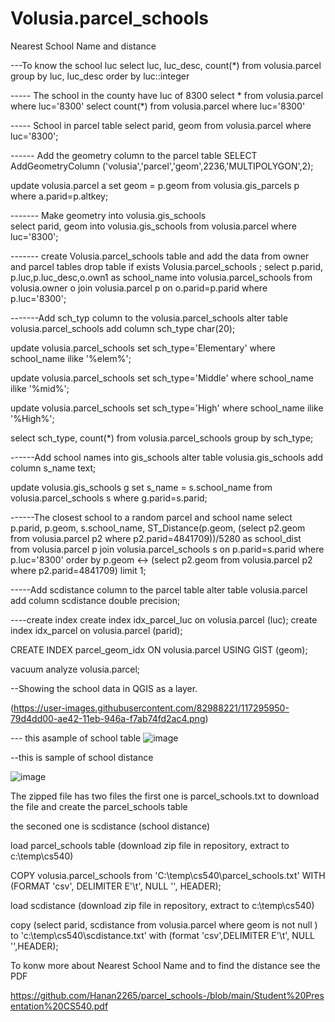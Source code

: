 # Volusia.parcel_schools 
Nearest School Name and distance 

---To know the school luc 
select luc, luc_desc, count(*) from volusia.parcel group by luc, luc_desc order by luc::integer

----- The school in the county have luc of 8300
select * from volusia.parcel where luc='8300'
select count(*) from volusia.parcel where luc='8300'

----- School in parcel table
select parid, geom from volusia.parcel where luc='8300';

------ Add the geometry column to the parcel table 
SELECT AddGeometryColumn ('volusia','parcel','geom',2236,'MULTIPOLYGON',2);

update volusia.parcel a set geom = p.geom from volusia.gis_parcels p where a.parid=p.altkey;

------- Make geometry into volusia.gis_schools  
select parid, geom into volusia.gis_schools from volusia.parcel where luc='8300';

------- create Volusia.parcel_schools table and add the data from owner and parcel tables
drop table if exists Volusia.parcel_schools ;
select  p.parid, p.luc,p.luc_desc,o.own1 as school_name into volusia.parcel_schools from volusia.owner 
 o join volusia.parcel p on o.parid=p.parid  where p.luc='8300';

-------Add sch_typ column to the volusia.parcel_schools
alter table volusia.parcel_schools  add column sch_type char(20);

update volusia.parcel_schools set sch_type='Elementary' where school_name ilike '%elem%';

update volusia.parcel_schools set sch_type='Middle' where school_name ilike '%mid%';

update volusia.parcel_schools set sch_type='High' where school_name ilike '%High%';

select sch_type, count(*) from volusia.parcel_schools  group by sch_type;

------Add school names into gis_schools 
alter table volusia.gis_schools add column s_name text;

update volusia.gis_schools g set s_name = s.school_name 
from volusia.parcel_schools s where g.parid=s.parid;

------The closest school to a random parcel and school name 
select p.parid, p.geom, s.school_name, ST_Distance(p.geom, (select p2.geom from volusia.parcel p2 
where p2.parid=4841709))/5280 as school_dist  
from volusia.parcel p join volusia.parcel_schools s on p.parid=s.parid 
where p.luc='8300'
order by p.geom <-> (select p2.geom from volusia.parcel p2 where p2.parid=4841709) limit 1;

-----Add  scdistance column to the parcel table 
alter table volusia.parcel add column scdistance double precision;

----create index 
create index idx_parcel_luc on volusia.parcel (luc);
create index idx_parcel on volusia.parcel (parid);

CREATE INDEX parcel_geom_idx
  ON volusia.parcel
  USING GIST (geom);

vacuum analyze volusia.parcel;

--Showing the school data in QGIS as a layer.

(https://user-images.githubusercontent.com/82988221/117295950-79d4dd00-ae42-11eb-946a-f7ab74fd2ac4.png)


--- this asample of school table 
![image](https://user-images.githubusercontent.com/82988221/117296997-b0f7be00-ae43-11eb-857b-4fddd048356a.png)


--this is sample of school distance  

![image](https://user-images.githubusercontent.com/82988221/117296637-46df1900-ae43-11eb-9b73-401f44dd0abc.png)



The zipped file has two files the first one is parcel_schools.txt to download the file and create the parcel_schools table

the seconed one is scdistance (school distance) 

load parcel_schools table (download zip file in repository, extract to c:\temp\cs540) 

COPY volusia.parcel_schools from 'C:\temp\cs540\parcel_schools.txt' WITH (FORMAT 'csv', DELIMITER E'\t', NULL '', HEADER);

load scdistance (download zip file in repository, extract to c:\temp\cs540)

copy (select parid, scdistance from volusia.parcel where geom is not null ) to 'c:\temp\cs540\scdistance.txt'
with (format 'csv',DELIMITER E'\t', NULL '',HEADER); 

To konw more about Nearest School Name and to find the distance see the PDF

https://github.com/Hanan2265/parcel_schools-/blob/main/Student%20Presentation%20CS540.pdf



